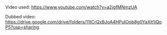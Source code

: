 Video used: https://www.youtube.com/watch?v=a2jgfMNmzUA

Dubbed video: https://drive.google.com/drive/folders/11tCrQxBJoA4HPuIOob8g0YaXjt1iQoP5?usp=sharing